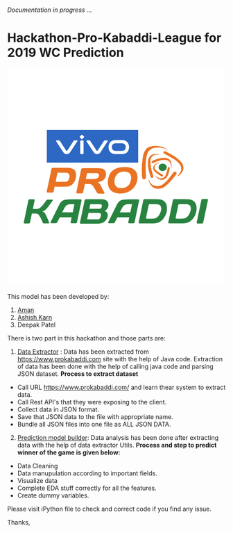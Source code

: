 ###### Documentation in progress ...

# Hackathon-Pro-Kabaddi-League for 2019 WC Prediction

![WC Logo](prokabaddi-logo.png)

This model has been developed by:

1. [Aman](https://github.com/amans123456789)
2. [Ashish Karn](https://github.com/asharn)
3. Deepak Patel


There is two part in this hackathon and those parts are:

1. [Data Extractor](https://github.com/asharn/hackathon-pro-kabaddi-league/tree/master/Hackathon%20-%20Pro%20Kabaddi%20League/pro-kabaddi-data-extractor
) : Data has been extracted from https://www.prokabaddi.com site with the help of Java code. Extraction of data has been done with the help of calling java code and parsing JSON dataset.
**Process to extract dataset**
  - Call URL https://www.prokabaddi.com/ and learn thear system to extract data.
  - Call Rest API's that they were exposing to the client.
  - Collect data in JSON format.
  - Save that JSON data to the file with appropriate name.
  - Bundle all JSON files into one file as ALL JSON DATA.
2. [Prediction model builder](https://github.com/asharn/hackathon-pro-kabaddi-league/tree/master/Hackathon%20-%20Pro%20Kabaddi%20League/pro-kabaddi-data-analysis): Data analysis has been done after extracting data with the help of data extractor Utils.
**Process and step to predict winner of the game is given below:**
  - Data Cleaning
  - Data manupulation according to important fields.
  - Visualize data
  - Complete EDA stuff correctly for all the features.
  - Create dummy variables.
  
 Please visit iPython file to check and correct code if you find any issue.
 
 Thanks, 
